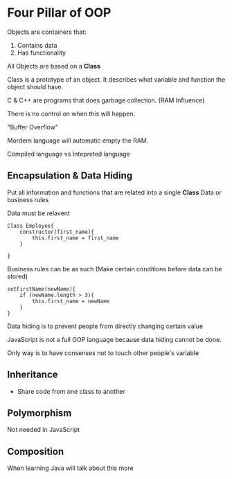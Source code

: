 # Four Pillar of OOP

Objects are containers that: 
1) Contains data
2) Has functionality

All Objects are based on a **Class**

Class is a prototype of an object. It describes what variable and function the object should have.

C & C++ are programs that does garbage collection. (RAM Influence)

There is no control on when this will happen. 

"Buffer Overflow"

Mordern language will automatic empty the RAM. 

Compiled language vs Intepreted language


## Encapsulation & Data Hiding
Put all information and functions that are related into a single **Class**
Data or business rules

Data must be relavent
```
Class Employee{
    constructor(first_name){
        this.first_name = first_name
    }

}
```

Business rules can be as such (Make certain conditions before data can be stored)
```
setFirstName(newName){
    if (newName.length > 3){
        this.first_name = newName
    }
}
```

Data hiding is to prevent people from directly changing certain value

JavaScript is not a full OOP language because data hiding cannot be done. 

Only way is to have consenses not to touch other people's variable

## Inheritance
* Share code from one class to another


## Polymorphism
Not needed in JavaScript

## Composition


When learning Java will talk about this more